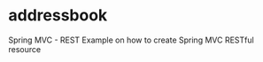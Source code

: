 addressbook
==================

Spring MVC - REST
  Example on how to create Spring MVC RESTful resource
